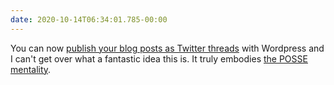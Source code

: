 ```yaml
---
date: 2020-10-14T06:34:01.785-00:00
---
```

You can now [publish your blog posts as Twitter threads](https://wordpress.com/blog/2020/10/13/a-new-way-to-publish-your-blog-posts-simultaneously-as-twitter-threads/) with Wordpress and I can't get over what a fantastic idea this is. It truly embodies [the POSSE mentality](https://indieweb.org/POSSE).
